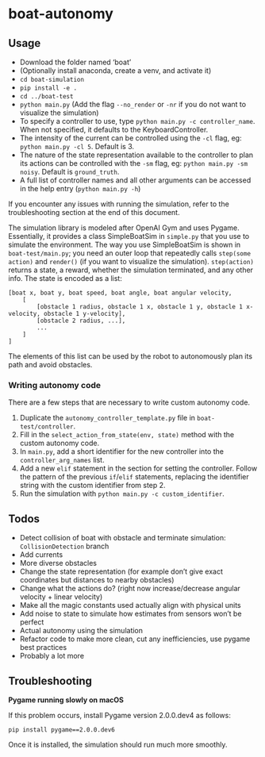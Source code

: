 # boat-autonomy

## Usage

- Download the folder named ‘boat’
- (Optionally install anaconda, create a venv, and activate it)
- `cd boat-simulation`
- `pip install -e .`
- `cd ../boat-test`
- `python main.py` (Add the flag `--no_render` or `-nr` if you do not want to visualize the simulation)
- To specify a controller to use, type `python main.py -c controller_name`. When not specified, it defaults to the KeyboardController.
- The intensity of the current can be controlled using the `-cl` flag, eg: `python main.py -cl 5`. Default is 3.
- The nature of the state representation available to the controller to plan its actions can be controlled with the `-sm` flag, eg: `python main.py -sm noisy`.
  Default is `ground_truth`.
- A full list of controller names and all other arguments can be accessed in the help entry (`python main.py -h`)

If you encounter any issues with running the simulation, refer to the troubleshooting section at the end of this document.

The simulation library is modeled after OpenAI Gym and uses Pygame. Essentially, it provides a class SimpleBoatSim in `simple.py` that you use to simulate the environment. The way you use SimpleBoatSim is shown in `boat-test/main.py`; you need an outer loop that repeatedly calls `step(some action)` and `render()` (if you want to visualize the simulation). `step(action)` returns a state, a reward, whether the simulation terminated, and any other info. The state is encoded as a list:

```
[boat x, boat y, boat speed, boat angle, boat angular velocity,
    [
        [obstacle 1 radius, obstacle 1 x, obstacle 1 y, obstacle 1 x-velocity, obstacle 1 y-velocity],
        [obstacle 2 radius, ...],
        ...
    ]
]
```

The elements of this list can be used by the robot to autonomously plan its path and avoid obstacles.

### Writing autonomy code

There are a few steps that are necessary to write custom autonomy code.

1. Duplicate the `autonomy_controller_template.py` file in `boat-test/controller`.
2. Fill in the `select_action_from_state(env, state)` method with the custom autonomy code.
3. In `main.py`, add a short identifier for the new controller into the `controller_arg_names` list.
4. Add a new `elif` statement in the section for setting the controller. Follow the pattern of the previous `if`/`elif` statements, replacing the identifier string with the custom identifier from step 2.
5. Run the simulation with `python main.py -c custom_identifier`.

## Todos

- Detect collision of boat with obstacle and terminate simulation: `CollisionDetection` branch
- Add currents
- More diverse obstacles
- Change the state representation (for example don’t give exact coordinates but distances to nearby obstacles)
- Change what the actions do? (right now increase/decrease angular velocity + linear velocity)
- Make all the magic constants used actually align with physical units
- Add noise to state to simulate how estimates from sensors won’t be perfect
- Actual autonomy using the simulation
- Refactor code to make more clean, cut any inefficiencies, use pygame best practices
- Probably a lot more

## Troubleshooting

**Pygame running slowly on macOS**

If this problem occurs, install Pygame version 2.0.0.dev4 as follows:

`pip install pygame==2.0.0.dev6`

Once it is installed, the simulation should run much more smoothly.
